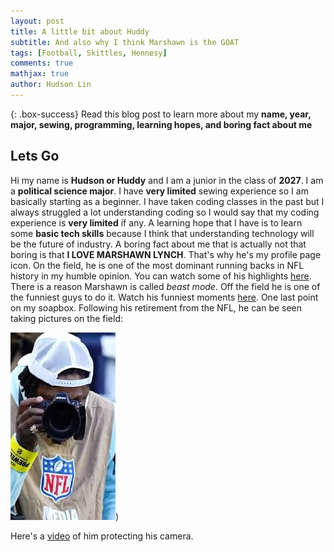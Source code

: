 ```yaml
---
layout: post
title: A little bit about Huddy
subtitle: And also why I think Marshawn is the GOAT
tags: [Football, Skittles, Hennesy]
comments: true
mathjax: true
author: Hudson Lin
---
```


{: .box-success}
Read this blog post to learn more about my **name, year, major, sewing, programming, learning hopes, and boring fact about me**

## Lets Go

Hi my name is **Hudson or Huddy** and I am a junior in the class of **2027**. I am a **political science major**. I have **very limited** sewing experience so I am basically starting as a beginner. I have taken coding classes in the past but I always struggled a lot understanding coding so I would say that my coding experience is **very limited** if any. A learning hope that I have is to learn some **basic tech skills** because I think that understanding technology will be the future of industry. A boring fact about me that is actually not that boring is that **I LOVE MARSHAWN LYNCH**. That's why he's my profile page icon. On the field, he is one of the most dominant running backs in NFL history in my humble opinion. You can watch some of his highlights [here](https://www.youtube.com/watch?v=kXOZdMeSIEo). There is a reason Marshawn is called _beast mode_. Off the field he is one of the funniest guys to do it. Watch his funniest moments [here](https://www.youtube.com/watch?v=rzY-NUxiSpI). One last point on my soapbox. Following his retirement from the NFL, he can be seen taking pictures on the field: 


![Marshawn Camera](https://github.com/huddylin2/huddylin2.github.io/blob/master/assets/img/marshawn-camera.jpg))


Here's a [video](https://www.youtube.com/shorts/ggQDXK5lUTo) of him protecting his camera.
